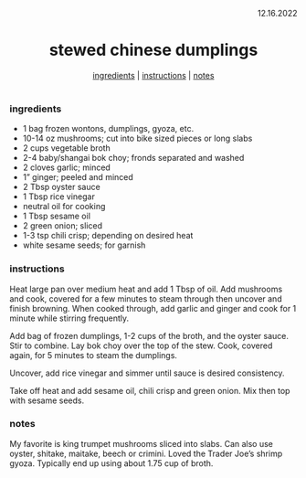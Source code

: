 <p align="right">12.16.2022</p>

<h1 align="center">stewed chinese dumplings</h1>

<div align="center">
  <a href="#ingredients">ingredients</a> | 
  <a href="#instructions">instructions</a> | 
  <a href="#notes">notes</a>
</div>
<br>

### ingredients
- 1 bag frozen wontons, dumplings, gyoza, etc.
- 10-14 oz mushrooms; cut into bike sized pieces or long slabs
- 2 cups vegetable broth 
- 2-4 baby/shangai bok choy; fronds separated and washed
- 2 cloves garlic; minced
- 1” ginger; peeled and minced 
- 2 Tbsp oyster sauce
- 1 Tbsp rice vinegar 
- neutral oil for cooking
- 1 Tbsp sesame oil
- 2 green onion; sliced 
- 1-3 tsp chili crisp; depending on desired heat
- white sesame seeds; for garnish

### instructions
Heat large pan over medium heat and add 1 Tbsp of oil. Add mushrooms and cook, covered for a few minutes to steam through then uncover and finish browning. When cooked through, add garlic and ginger and cook for 1 minute while stirring frequently.

Add bag of frozen dumplings, 1-2 cups of the broth, and the oyster sauce. Stir to combine.  Lay bok choy over the top of the stew. Cook, covered again, for 5 minutes to steam the dumplings. 

Uncover, add rice vinegar and simmer until sauce is desired consistency. 

Take off heat and add sesame oil, chili crisp and green onion. Mix then top with sesame seeds.

### notes
My favorite is king trumpet mushrooms sliced into slabs. Can also use oyster, shitake, maitake, beech or crimini. Loved the Trader Joe’s shrimp gyoza. Typically end up using about 1.75 cup of broth.
